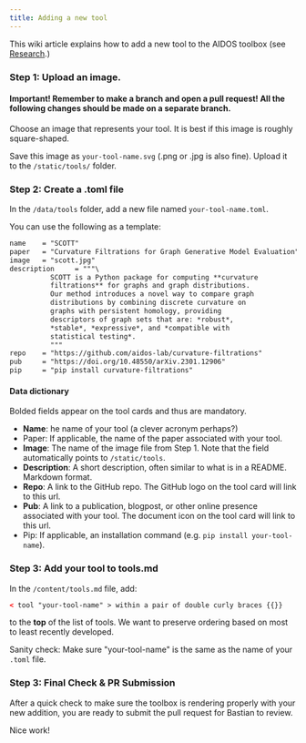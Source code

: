 ```yaml
---
title: Adding a new tool
---
```

This wiki article explains how to add a new tool to the AIDOS toolbox (see [Research](/research).)

### Step 1: Upload an image.

#### Important! Remember to make a branch and open a pull request! All the following changes should be made on a separate branch.

Choose an image that represents your tool. It is best if this image is roughly square-shaped.

Save this image as `your-tool-name.svg` (.png or .jpg is also fine). Upload it to the `/static/tools/` folder.

### Step 2: Create a .toml file

In the `/data/tools` folder, add a new file named `your-tool-name.toml`.  

You can use the following as a template:

```html
name    = "SCOTT"
paper   = "Curvature Filtrations for Graph Generative Model Evaluation"
image   = "scott.jpg"
description     = """\
          SCOTT is a Python package for computing **curvature 
          filtrations** for graphs and graph distributions. 
          Our method introduces a novel way to compare graph 
          distributions by combining discrete curvature on 
          graphs with persistent homology, providing 
          descriptors of graph sets that are: *robust*, 
          *stable*, *expressive*, and *compatible with 
          statistical testing*.
          """
repo    = "https://github.com/aidos-lab/curvature-filtrations"
pub     = "https://doi.org/10.48550/arXiv.2301.12906"
pip     = "pip install curvature-filtrations"
```

#### Data dictionary
Bolded fields appear on the tool cards and thus are mandatory.
- **Name**: he name of your tool (a clever acronym perhaps?) 
- Paper: If applicable, the name of the paper associated with your tool. 
- **Image**: The name of the image file from Step 1. Note that the field automatically points to `/static/tools`.
- **Description**: A short description, often similar to what is in a README. Markdown format. 
- **Repo**: A link to the GitHub repo. The GitHub logo on the tool card will link to this url. 
- **Pub**: A link to a publication, blogpost, or other online presence associated with your tool. The document icon on the tool card will link to this url. 
- Pip: If applicable, an installation command (e.g. `pip install your-tool-name`). 

### Step 3: Add your tool to tools.md

In the `/content/tools.md` file, add:  

```html
< tool "your-tool-name" > within a pair of double curly braces {{}}
```
 
 to the **top** of the list of tools. We want to preserve ordering based on most to least recently developed.
 
 Sanity check: Make sure "your-tool-name" is the same as the name of your `.toml` file.  

### Step 3: Final Check & PR Submission

After a quick check to make sure the toolbox is rendering properly with your new addition, you are ready to submit the pull request for Bastian to review.

Nice work!